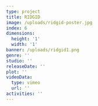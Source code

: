 ```yaml
---
type: project
title: RIDGID
image: /uploads/ridgid-poster.jpg
index: 6
dimensions:
  height: '1'
  width: '1'
banner: /uploads/ridgid1.png
genre: ''
studio: ''
releaseDate: ''
plot: ''
videoData:
  type: vimeo
  url: ''
activities: ''
---
```


